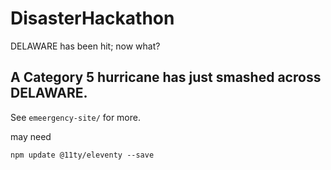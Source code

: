 # DisasterHackathon
DELAWARE has been hit; now what?

## A Category 5 hurricane has just smashed across DELAWARE.

See `emeergency-site/` for more.


may need 

```
npm update @11ty/eleventy --save
```
